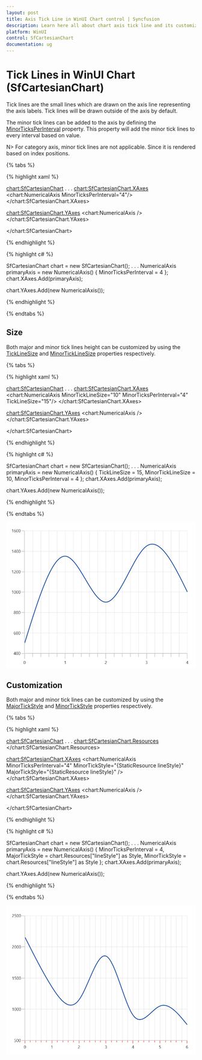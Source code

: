 ```yaml
---
layout: post
title: Axis Tick Line in WinUI Chart control | Syncfusion
description: Learn here all about chart axis tick line and its customization in Syncfusion WinUI Chart (SfCartesianChart) control.
platform: WinUI
control: SfCartesianChart
documentation: ug
---
```


# Tick Lines in WinUI Chart (SfCartesianChart)

Tick lines are the small lines which are drawn on the axis line representing the axis labels. Tick lines will be drawn outside of the axis by default. 

The minor tick lines can be added to the axis by defining the [MinorTicksPerInterval]() property. This property will add the minor tick lines to every interval based on value.

N> For category axis, minor tick lines are not applicable. Since it is rendered based on index positions.

{% tabs %}

{% highlight xaml %}

<chart:SfCartesianChart>
. . .
<chart:SfCartesianChart.XAxes>
    <chart:NumericalAxis MinorTicksPerInterval="4"/>
</chart:SfCartesianChart.XAxes>

<chart:SfCartesianChart.YAxes>
    <chart:NumericalAxis />
</chart:SfCartesianChart.YAxes>

</chart:SfCartesianChart>

{% endhighlight %}

{% highlight c# %}

SfCartesianChart chart = new SfCartesianChart();
. . .
NumericalAxis primaryAxis = new NumericalAxis()
{
   MinorTicksPerInterval = 4 
};
chart.XAxes.Add(primaryAxis);

chart.YAxes.Add(new NumericalAxis());

{% endhighlight %}

{% endtabs %}

## Size

Both major and minor tick lines height can be customized by using the [TickLineSize](https://help.syncfusion.com/cr/winui/Syncfusion.UI.Xaml.Charts.ChartAxis.html#Syncfusion_UI_Xaml_Charts_ChartAxis_TickLineSize) and [MinorTickLineSize]() properties respectively.

{% tabs %}

{% highlight xaml %}

<chart:SfCartesianChart>
. . .
<chart:SfCartesianChart.XAxes>
    <chart:NumericalAxis MinorTickLineSize="10" 
                         MinorTicksPerInterval="4" 
                         TickLineSize="15"/>
</chart:SfCartesianChart.XAxes>

<chart:SfCartesianChart.YAxes>
    <chart:NumericalAxis />
</chart:SfCartesianChart.YAxes>

</chart:SfCartesianChart>

{% endhighlight %}

{% highlight c# %}

SfCartesianChart chart = new SfCartesianChart();
. . .
NumericalAxis primaryAxis = new NumericalAxis()
{
   TickLineSize = 15,
   MinorTickLineSize = 10,
   MinorTicksPerInterval = 4
};
chart.XAxes.Add(primaryAxis);

chart.YAxes.Add(new NumericalAxis());

{% endhighlight %}

{% endtabs %}

![Axis tick lines height support in WinUI Chart](Axis_images/winui_chart_axis_small_ticklines.png)

## Customization

Both major and minor tick lines can be customized by using the [MajorTickStyle]() and [MinorTickStyle]() properties respectively. 

{% tabs %}

{% highlight xaml %}

<chart:SfCartesianChart>
. . .
<chart:SfCartesianChart.Resources>
    <Style TargetType="Line" x:Key="lineStyle">
        <Setter Property="StrokeThickness" Value="1"/>
        <Setter Property="Stroke" Value="Red"/>
    </Style>
</chart:SfCartesianChart.Resources>

<chart:SfCartesianChart.XAxes>
    <chart:NumericalAxis MinorTicksPerInterval="4" 
                         MinorTickStyle="{StaticResource lineStyle}"  
                         MajorTickStyle="{StaticResource lineStyle}" />
</chart:SfCartesianChart.XAxes>

<chart:SfCartesianChart.YAxes>
    <chart:NumericalAxis />
</chart:SfCartesianChart.YAxes>

</chart:SfCartesianChart>

{% endhighlight %}

{% highlight c# %}

SfCartesianChart chart = new SfCartesianChart();
. . .
NumericalAxis primaryAxis = new NumericalAxis()
{
    MinorTicksPerInterval = 4,
    MajorTickStyle = chart.Resources["lineStyle"] as Style,
    MinorTickStyle = chart.Resources["lineStyle"] as Style 
};
chart.XAxes.Add(primaryAxis);

chart.YAxes.Add(new NumericalAxis());

{% endhighlight %}

{% endtabs %}

![Axis tick lines customization support in WinUI Chart](Axis_images/winui_chart_axis_tickline_style.png)